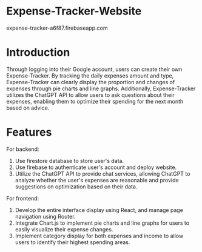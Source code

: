 # Expense-Tracker-Website
expense-tracker-a6f87.firebaseapp.com
# Introduction
Through logging into their Google account, users can create their own Expense-Tracker. By tracking the daily expenses amount and type, Expense-Tracker can clearly display the proportion and changes of expenses through pie charts and line graphs. Additionally, Expense-Tracker utilizes the ChatGPT API to allow users to ask questions about their expenses, enabling them to optimize their spending for the next month based on advice.
# Features
For backend:
1) Use firestore database to store user's data.
2) Use firebase to authenticate user's account and deploy website.
3) Utilize the ChatGPT API to provide chat services, allowing ChatGPT to analyze whether the user's expenses are reasonable and provide suggestions on optimization based on their data.

For frontend:
1) Develop the entire interface display using React, and manage page navigation using Router.
2) Integrate Chart.js to implement pie charts and line graphs for users to easily visualize their expense changes.
3) Implement category display for both expenses and income to allow users to identify their highest spending areas.
